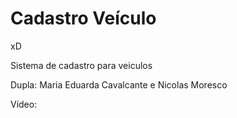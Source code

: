 # Cadastro Veículo
xD

  Sistema de cadastro para veiculos
  
  Dupla: Maria Eduarda Cavalcante e Nicolas Moresco
  
  Vídeo:
